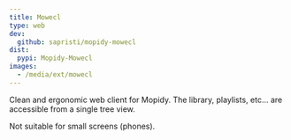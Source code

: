 ```yaml
---
title: Mowecl
type: web
dev:
  github: sapristi/mopidy-mowecl
dist:
  pypi: Mopidy-Mowecl
images:
  - /media/ext/mowecl
---
```


Clean and ergonomic web client for Mopidy. The library, playlists, etc... are accessible from a single tree view.


Not suitable for small screens (phones).
